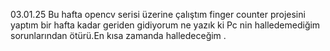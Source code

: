 03.01.25
Bu hafta opencv serisi üzerine çalıştım finger counter projesini yaptım bir hafta kadar geriden gidiyorum ne yazık ki Pc nin 
halledemediğim sorunlarından ötürü.En kısa zamanda halledeceğim .
